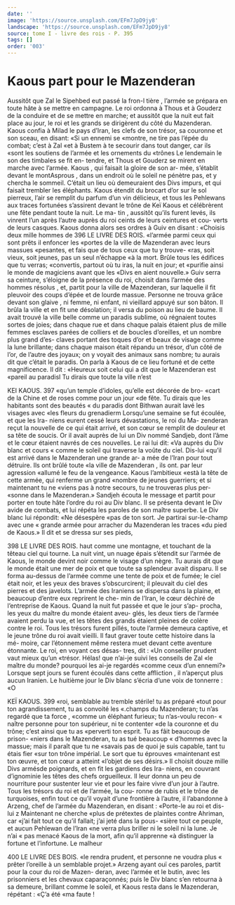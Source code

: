 ```yaml
---
date: ''
image: 'https://source.unsplash.com/EFm7JpD9jy8'
landscape: 'https://source.unsplash.com/EFm7JpD9jy8'
source: tome I - livre des rois - P. 395
tags: []
order: '003'
---
```


# Kaous part pour le Mazenderan

Aussitôt que Zal le Sipehbed eut passé la fron-l tière , l’armée se prépara en toute hâte à se mettre en
campagne. Le roi ordonna à Thous et à Gouderz de
la conduire et de se mettre en marche; et aussitôt que la nuit eut fait place au jour, le roi et les grands se dirigèrent du côté du Mazenderan. Kaous confia
à Milad le pays d’Iran, les clefs de son trésor, sa couronne et son sceau, en disant: «Si un ennemi se «montre, ne tire pas l’épée du combat; c’est à Zal
«et à Bustem à te secourir dans tout danger, car ils «sont les soutiens de l’armée et les ornements du
«trônes Le lendemain le son des timbales se fit en- tendre, et Thous et Gouderz se mirent en marche avec l’armée. Kaous , qui faisait la gloire de son ar-
mée, s’établit devant le montAsprous , dans un endroit
où le soleil ne pénètre pas, et y chercha le sommeil. C’était un lieu où demeuraient des Divs impurs, et
qui faisait trembler les éléphants. Kaous étendit du
brocart d’or sur le sol pierreux, l’air se remplit du
parfum d’un vin délicieux, et tous les Pehlewans aux
traces fortunées s’assirent devant le trône de Keï Kaous
et célébrèrent une fête pendant toute la nuit. Le ma-
tin , aussitôt qu’ils furent levés, ils vinrent l’un après
l’autre auprès du roi ceints de leurs ceintures et cou- verts de leurs casques. Kaous donna alors ses ordres à Guiv en disant : «Choisis deux mille hommes de
396 LE LIVRE DES ROIS. «l’armée parmi ceux qui sont prêts il enfoncer les
«portes de la ville de Mazenderan avec leurs massues «pesantes, et fais que de tous ceux que tu y trouve- «ras, soit vieux, soit jeunes, pas un seul n’échappe
«à la mort. Brûle tous les édifices que tu verras; «convertis, partout où tu iras, la nuit en jour; et «purifie ainsi le monde de magiciens avant que les «Divs en aient nouvelle.»
Guiv serra sa ceinture, s’éloigne de la présence
du roi, choisit dans l’armée des hommes résolus , et,
partit pour la ville de Mazenderan, sur laquelle il fit pleuvoir des coups d’épée et de lourde massue. Personne ne trouva grâce devant son glaive , ni femme, ni enfant, ni vieillard appuyé sur son bâton. Il brûla
la ville et en fit une désolation; il versa du poison
au lieu de baume. Il avait trouvé la ville belle comme
un paradis sublime, où régnaient toutes sortes de
joies; dans chaque rue et dans chaque palais étaient
plus de mille femmes esclaves parées de colliers et
de boucles d’oreilles, et un nombre plus grand d’es-
claves portant des toques d’or et beaux de visage
comme la lune brillante; dans chaque maison était répandu un trésor, d’un côté de l’or, de l’autre des
joyaux; on y voyait des animaux sans nombre; tu aurais dit que c’était le paradis. On parla à Kaous
de ce lieu fortuné et de cette magnificence. Il dit : «Heureux soit celui qui a dit que le Mazenderan est «pareil au paradisl Tu dirais que toute la ville n’est

KEI KAOUS. 397 «qu’un temple d’idoles, qu’elle est décorée de bro-
«cart de la Chine et de roses comme pour un jour «de fête. Tu dirais que les habitants sont des beautés
« du paradis dont Bithwan aurait lavé les visages avec «les fleurs du grenadierm
Lorsqu’une semaine se fut écoulée, et que les Ira-
niens eurent cessé leurs dévastations, le roi du Ma- zenderan reçut la nouvelle de ce qui était arrivé, et
son cœur se remplit de douleur et sa tête de soucis. Or il avait auprès de lui un Div nommé Sandjeb, dont l’âme et le cœur étaient navrés de ces nouvelles.
Le rai lui dit: «Va auprès du Div blanc et cours « comme le soleil qui traverse la voûte du ciel. Dis-lui «qu’il est arrivé dans le Mazenderan une grande ar-
a mée de l’Iran pour tout détruire. Ils ont brûlé toute
«la ville de Mazenderan , ils ont. par leur agression «allumé le feu de la vengeance. Kaous l’ambitieux
«està la tête de cette armée, qui renferme un grand «nombre de jeunes guerriers; et si maintenant tu ne «viens pas à notre secours, tu ne trouveras plus per- «sonne dans le Mazenderan.» Sandjeh écouta le message et partit pour porter en toute hâte l’ordre du
roi au Div blanc. Il se présenta devant le Div avide de combats, et lui répéta les paroles de son maître superbe. Le Div blanc lui répondit: «Ne désespère
«pas de ton sort. Je partirai sur-le-champ avec une « grande armée pour arracher du Mazenderan les traces «du pied de Kaous.» Il dit et se dressa sur ses pieds,

398 LE LIVRE DES ROIS.
haut comme une montagne, et touchant de la têteau
ciel qui tourne.
La nuit vint, un nuage épais s’étendit sur l’armée
de Kaous, le monde devint noir comme le visage d’un nègre. Tu aurais dit que le monde était une
mer de poix et que toute sa splendeur avait disparu. Il se forma au-dessus de l’armée comme une tente
de poix et de fumée; le ciel était noir, et les yeux des braves s’obscurcirent; il pleuvait du ciel des pierres et des javelots. L’armée des Iraniens se dispersa dans la plaine, et beaucoup d’entre eux reprirent le che- min de l’Iran, le cœur déchiré de l’entreprise de
Kaous. Quand la nuit fut passée et que le jour s’ap- procha, les yeux du maître du monde étaient aveu- glés, les deux tiers de l’armée avaient perdu la vue,
et les têtes des grands étaient pleines de colère contre le roi. Tous les trésors furent pillés, toute l’armée
demeura captive, et le jeune trône du roi avait vieilli. Il faut graver toute cette histoire dans la mé- moire, car l’étonnement même restera muet devant
cette aventure étonnante. Le roi, en voyant ces désas- tres, dit : «Un conseiller prudent vaut mieux qu’un «trésor. Hélas! que n’ai-je suivi les conseils de Zal
«le maître du monde? pourquoi les ai-je regardés «comme ceux d’un ennemi?»
Lorsque sept jours se furent écoulés dans cette affliction , il n’aperçut plus aucun Iranien. Le huitième jour le Div blanc s’écria d’une voix de tonnerre : «O

KEÏ KAOUS. 399 «roi, semblable au tremble stérile! tu as préparé
«tout pour ton agrandissement, tu as convoité les «.champs du Mazenderan; tu n’as regardé que ta force ,
«comme un éléphant furieux; tu n’as-voulu recon-
« naître personne pour ton supérieur, ni te contenter
«de la couronne et du trône; c’est ainsi que tu as «perverti ton esprit. Tu as fâit beaucoup de prison- «niers dans le Mazenderan, tu as tué beaucoup
« d’hommes avec la massue; mais il paraît que tu ne
«savais pas de quoi je suis capable, tant tu étais fier «sur ton trône impérial. Le sort que tu éprouves «maintenant est ton œuvre, et ton cœur a atteint «l’objet de ses désirs.» Il choisit douze mille Divs armésde poignards, et en fit les gardiens des Ira- niens, en couvrant d’ignominie les têtes des chefs orgueilleux. Il leur donna un peu de nourriture pour
sustenter leur vie et pour les faire vivre d’un jour à l’autre. Tous les trésors du roi et de l’armée, la cou-
ronne de rubis et le trône de turquoises, enfin tout ce qu’il voyait d’une frontière à l’autre, il l’abandonne à
Arzeng, chef de l’armée du Mazenderan, en disant : «Porte-le au roi et dis-lui z Maintenant ne cherche «plus de prétextes de plaintes contre Ahriman, car «j’ai fait tout ce qu’il fallait; j’ai jeté dans la pous-
«sière tout ce peuple, et aucun Pehlewan de l’lran «ne verra plus briller ni le soleil ni la lune. Je n’ai « pas menacé Kaous de la mort, afin qu’il apprenne «à distinguer la fortune et l’infortune. Le malheur

400 LE LIVRE DES BOIS.
«le rendra prudent, et personne ne voudra plus « prêter l’oreille à un semblable projet.» Arzeng ayant
ouï ces paroles, partit pour la cour du roi de Mazen- deran, avec l’armée et le butin, avec les prisonniers
et les chevaux caparaçonnés; puis le Div blanc s’en retourna à sa demeure, brillant comme le soleil, et Kaous resta dans le Mazenderan, répétant : «Ç’a été
«ma faute !
